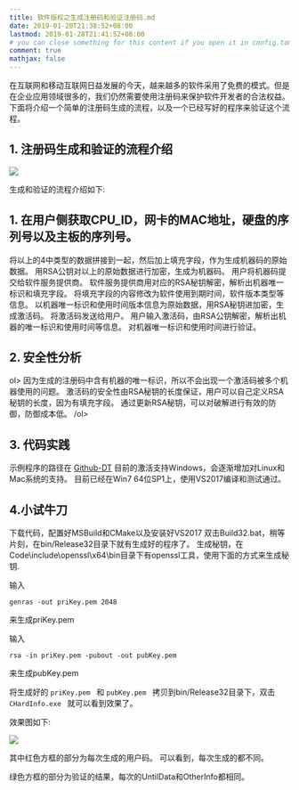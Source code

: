 ```yaml
---
title: 软件版权之生成注册码和验证注册码.md
date: 2019-01-20T21:38:52+08:00
lastmod: 2019-01-28T21:41:52+08:00
# you can close something for this content if you open it in config.toml.
comment: true
mathjax: false
---
```


在互联网和移动互联网日益发展的今天，越来越多的软件采用了免费的模式。但是在企业应用领域很多的，我们仍然需要使用注册码来保护软件开发者的合法权益。下面将介绍一个简单的注册码生成的流程，以及一个已经写好的程序来验证这个流程。

## 1. 注册码生成和验证的流程介绍    

![](https://www.dennisthink.com/image/2019/04/Create_and_verify_flow.jpg)

生成和验证的流程介绍如下:
## 1. 在用户侧获取CPU_ID，网卡的MAC地址，硬盘的序列号以及主板的序列号。


将以上的4中类型的数据拼接到一起，然后加上填充字段，作为生成机器码的原始数据。
用RSA公钥对以上的原始数据进行加密，生成为机器码。
用户将机器码提交给软件服务提供商。
软件服务提供商用对应的RSA秘钥解密，解析出机器唯一标识和填充字段。
将填充字段的内容修改为软件使用到期时间，软件版本类型等信息。
以机器唯一标识和使用时间版本信息为原始数据，用RSA秘钥进加密，生成激活码。
将激活码发送给用户。
用户输入激活码，由RSA公钥解密，解析出机器的唯一标识和使用时间等信息。
对机器唯一标识和使用时间进行验证。


## 2. 安全性分析    

 ol>
 因为生成的注册码中含有机器的唯一标识，所以不会出现一个激活码被多个机器使用的问题。
 激活码的安全性由RSA秘钥的长度保证，用户可以自己定义RSA秘钥的长度，因为有填充字段。
 通过更新RSA秘钥，可以对破解进行有效的防御，防御成本低。
 /ol>

## 3. 代码实践    

 示例程序的路径在 [Github-DT](https://github.com/DT/Code/HardWareActiveCode)
目前的激活支持Windows，会逐渐增加对Linux和Mac系统的支持。
目前已经在Win7 64位SP1上，使用VS2017编译和测试通过。

## 4.小试牛刀    

下载代码，配置好MSBuild和CMake以及安装好VS2017
双击Build32.bat，稍等片刻，在bin/Release32目录下就有生成好的程序了。
 生成秘钥，在Code\include\openssl\x64\bin目录下有openssl工具，使用下面的方式来生成秘钥.


输入
```
genras -out priKey.pem 2048
``` 
来生成priKey.pem 

输入  
```
rsa -in priKey.pem -pubout -out pubKey.pem 
```
来生成pubKey.pem

将生成好的  ```priKey.pem ``` 和  ```pubKey.pem ``` 拷贝到bin/Release32目录下，双击  ```CHardInfo.exe ``` 就可以看到效果了。

 效果图如下:

![](https://www.dennisthink.com/image/2019/04/Verify.png)

其中红色方框的部分为每次生成的用户码。
可以看到，每次生成的都不同。

绿色方框的部分为验证的结果，每次的UntilData和OtherInfo都相同。